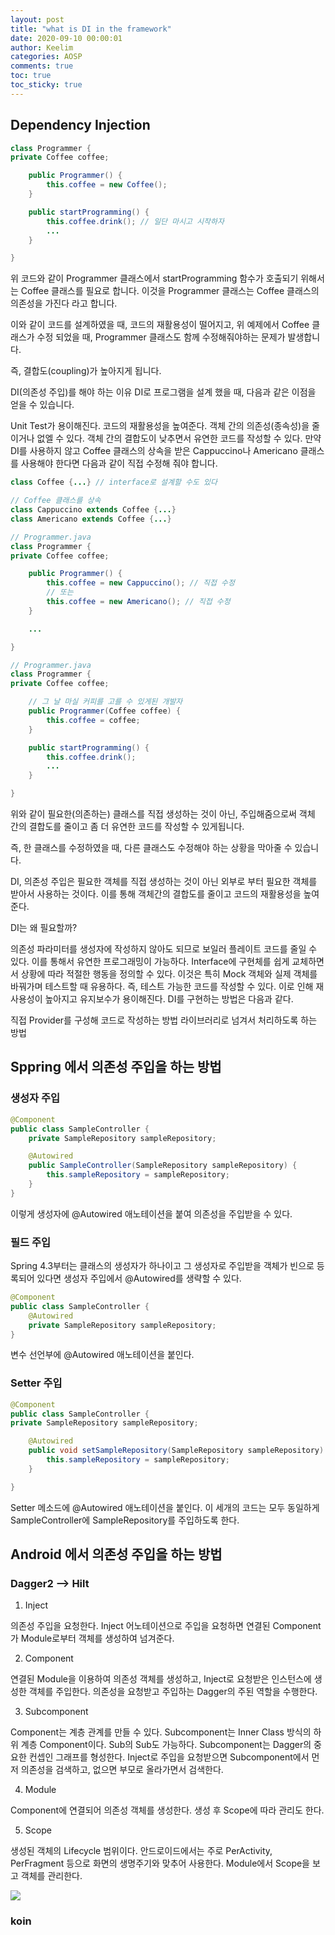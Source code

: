 ```yaml
---
layout: post
title: "what is DI in the framework"
date: 2020-09-10 00:00:01
author: Keelim
categories: AOSP
comments: true
toc: true
toc_sticky: true
---
```


## Dependency Injection

```java
class Programmer {
private Coffee coffee;

    public Programmer() {
    	this.coffee = new Coffee();
    }

    public startProgramming() {
    	this.coffee.drink(); // 일단 마시고 시작하자
        ...
    }

}
```

위 코드와 같이 Programmer 클래스에서 startProgramming 함수가 호출되기 위해서는 Coffee 클래스를 필요로 합니다. 이것을 Programmer 클래스는 Coffee 클래스의 의존성을 가진다 라고 합니다.

이와 같이 코드를 설계하였을 때, 코드의 재활용성이 떨어지고, 위 예제에서 Coffee 클래스가 수정 되었을 때, Programmer 클래스도 함께 수정해줘야하는 문제가 발생합니다.

즉, 결합도(coupling)가 높아지게 됩니다.

DI(의존성 주입)를 해야 하는 이유
DI로 프로그램을 설계 했을 때, 다음과 같은 이점을 얻을 수 있습니다.

Unit Test가 용이해진다.
코드의 재활용성을 높여준다.
객체 간의 의존성(종속성)을 줄이거나 없엘 수 있다.
객체 간의 결합도이 낮추면서 유연한 코드를 작성할 수 있다.
만약 DI를 사용하지 않고 Coffee 클래스의 상속을 받은 Cappuccino나 Americano 클래스를 사용해야 한다면 다음과 같이 직접 수정해 줘야 합니다.

```java
class Coffee {...} // interface로 설계할 수도 있다

// Coffee 클래스를 상속
class Cappuccino extends Coffee {...}
class Americano extends Coffee {...}

// Programmer.java
class Programmer {
private Coffee coffee;

    public Programmer() {
    	this.coffee = new Cappuccino(); // 직접 수정
        // 또는
        this.coffee = new Americano(); // 직접 수정
    }

    ...

}
```

```java
// Programmer.java
class Programmer {
private Coffee coffee;

    // 그 날 마실 커피를 고를 수 있게된 개발자
    public Programmer(Coffee coffee) {
    	this.coffee = coffee;
    }

    public startProgramming() {
    	this.coffee.drink();
        ...
    }

}
```

위와 같이 필요한(의존하는) 클래스를 직접 생성하는 것이 아닌, 주입해줌으로써 객체 간의 결합도를 줄이고 좀 더 유연한 코드를 작성할 수 있게됩니다.

즉, 한 클래스를 수정하였을 때, 다른 클래스도 수정해야 하는 상황을 막아줄 수 있습니다.

DI, 의존성 주입은 필요한 객체를 직접 생성하는 것이 아닌 외부로 부터 필요한 객체를 받아서 사용하는 것이다.
이를 통해 객체간의 결합도를 줄이고 코드의 재활용성을 높여준다.

DI는 왜 필요할까?

의존성 파라미터를 생성자에 작성하지 않아도 되므로 보일러 플레이트 코드를 줄일 수 있다. 이를 통해서 유연한 프로그래밍이 가능하다.
Interface에 구현체를 쉽게 교체하면서 상황에 따라 적절한 행동을 정의할 수 있다. 이것은 특히 Mock 객체와 실제 객체를 바꿔가며 테스트할 때 유용하다. 즉, 테스트 가능한 코드를 작성할 수 있다. 이로 인해 재사용성이 높아지고 유지보수가 용이해진다.
DI를 구현하는 방법은 다음과 같다.

직접 Provider를 구성해 코드로 작성하는 방법
라이브러리로 넘겨서 처리하도록 하는 방법

## Sppring 에서 의존성 주입을 하는 방법

### 생성자 주입

```java
@Component
public class SampleController {
    private SampleRepository sampleRepository;

    @Autowired
    public SampleController(SampleRepository sampleRepository) {
        this.sampleRepository = sampleRepository;
    }
}
```

이렇게 생성자에 @Autowired 애노테이션을 붙여 의존성을 주입받을 수 있다.

### 필드 주입

Spring 4.3부터는 클래스의 생성자가 하나이고 그 생성자로 주입받을 객체가 빈으로 등록되어 있다면 생성자 주입에서 @Autowired를 생략할 수 있다.

```java
@Component
public class SampleController {
    @Autowired
    private SampleRepository sampleRepository;
}
```

변수 선언부에 @Autowired 애노테이션을 붙인다.

### Setter 주입

```java
@Component
public class SampleController {
private SampleRepository sampleRepository;

    @Autowired
    public void setSampleRepository(SampleRepository sampleRepository) {
        this.sampleRepository = sampleRepository;
    }

}
```

Setter 메소드에 @Autowired 애노테이션을 붙인다.
이 세개의 코드는 모두 동일하게 SampleController에 SampleRepository를 주입하도록 한다.

## Android 에서 의존성 주입을 하는 방법

### Dagger2 --> Hilt

1. Inject

의존성 주입을 요청한다. Inject 어노테이션으로 주입을 요청하면 연결된 Component가 Module로부터 객체를 생성하여 넘겨준다.

2. Component

연결된 Module을 이용하여 의존성 객체를 생성하고, Inject로 요청받은 인스턴스에 생성한 객체를 주입한다. 의존성을 요청받고 주입하는 Dagger의 주된 역할을 수행한다.

3. Subcomponent

Component는 계층 관계를 만들 수 있다. Subcomponent는 Inner Class 방식의 하위 계층 Component이다. Sub의 Sub도 가능하다. Subcomponent는 Dagger의 중요한 컨셉인 그래프를 형성한다. Inject로 주입을 요청받으면 Subcomponent에서 먼저 의존성을 검색하고, 없으면 부모로 올라가면서 검색한다.

4. Module

Component에 연결되어 의존성 객체를 생성한다. 생성 후 Scope에 따라 관리도 한다.

5. Scope

생성된 객체의 Lifecycle 범위이다. 안드로이드에서는 주로 PerActivity, PerFragment 등으로 화면의 생명주기와 맞추어 사용한다. Module에서 Scope을 보고 객체를 관리한다.

![](https://woovictory.github.io/img/di_flow2.png)

### koin
